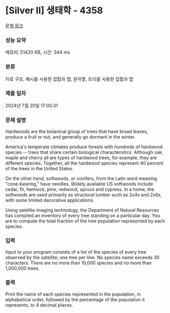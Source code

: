 # [Silver II] 생태학 - 4358 

[문제 링크](https://www.acmicpc.net/problem/4358) 

### 성능 요약

메모리: 51420 KB, 시간: 344 ms

### 분류

자료 구조, 해시를 사용한 집합과 맵, 문자열, 트리를 사용한 집합과 맵

### 제출 일자

2024년 7월 20일 17:00:31

### 문제 설명

<p>Hardwoods are the botanical group of trees that have broad leaves, produce a fruit or nut, and generally go dormant in the winter.</p>

<p>America's temperate climates produce forests with hundreds of hardwood species -- trees that share certain biological characteristics. Although oak, maple and cherry all are types of hardwood trees, for example, they are different species. Together, all the hardwood species represent 40 percent of the trees in the United States.</p>

<p>On the other hand, softwoods, or conifers, from the Latin word meaning "cone-bearing," have needles. Widely available US softwoods include cedar, fir, hemlock, pine, redwood, spruce and cypress. In a home, the softwoods are used primarily as structural lumber such as 2x4s and 2x6s, with some limited decorative applications.</p>

<p>Using satellite imaging technology, the Department of Natural Resources has compiled an inventory of every tree standing on a particular day. You are to compute the total fraction of the tree population represented by each species.</p>

### 입력 

 <p>Input to your program consists of a list of the species of every tree observed by the satellite; one tree per line. No species name exceeds 30 characters. There are no more than 10,000 species and no more than 1,000,000 trees.</p>

### 출력 

 <p>Print the name of each species represented in the population, in alphabetical order, followed by the percentage of the population it represents, to 4 decimal places.</p>

